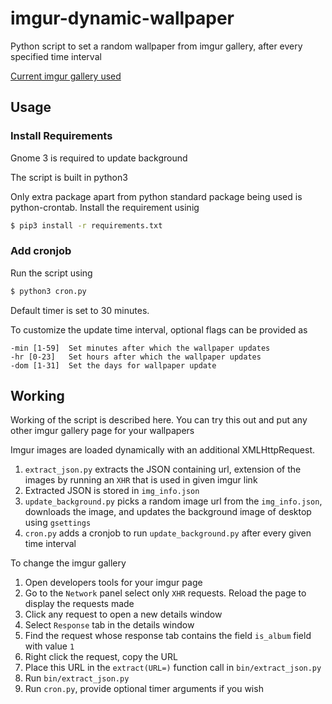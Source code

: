 # imgur-dynamic-wallpaper
Python script to set a random wallpaper from imgur gallery, after every specified time interval

[Current imgur gallery used](https://imgur.com/gallery/rBarn)

## Usage
### Install Requirements
Gnome 3 is required to update background

The script is built in python3

Only extra package apart from python standard package being used is python-crontab. Install the requirement usinig 
```bash
$ pip3 install -r requirements.txt
```
### Add cronjob
Run the script using
```bash
$ python3 cron.py
```
Default timer is set to 30 minutes.

To customize the update time interval, optional flags can be provided as
```
-min [1-59]  Set minutes after which the wallpaper updates
-hr [0-23]   Set hours after which the wallpaper updates
-dom [1-31]  Set the days for wallpaper update
```

## Working
Working of the script is described here. You can try this out and put any other imgur gallery page for your wallpapers

Imgur images are loaded dynamically with an additional XMLHttpRequest.
1. ```extract_json.py``` extracts the JSON containing url, extension of the images by running an ```XHR``` that is used in given imgur link
2. Extracted JSON is stored in ```img_info.json```
3. ```update_background.py``` picks a random image url from the ```img_info.json```, downloads the image, and updates the background image of desktop using ```gsettings```
4. ```cron.py``` adds a cronjob to run ```update_background.py``` after every given time interval


To change the imgur gallery
1. Open developers tools for your imgur page
2. Go to the ```Network``` panel select only ```XHR``` requests. Reload the page to display the requests made
3. Click any request to open a new details window 
4. Select ```Response``` tab in the details window
5. Find the request whose response tab contains the field ```is_album``` field with value ```1```
6. Right click the request, copy the URL 
7. Place this URL in the ```extract(URL=)``` function call in ```bin/extract_json.py```
8. Run ```bin/extract_json.py```
9. Run ```cron.py```, provide optional timer arguments if you wish

